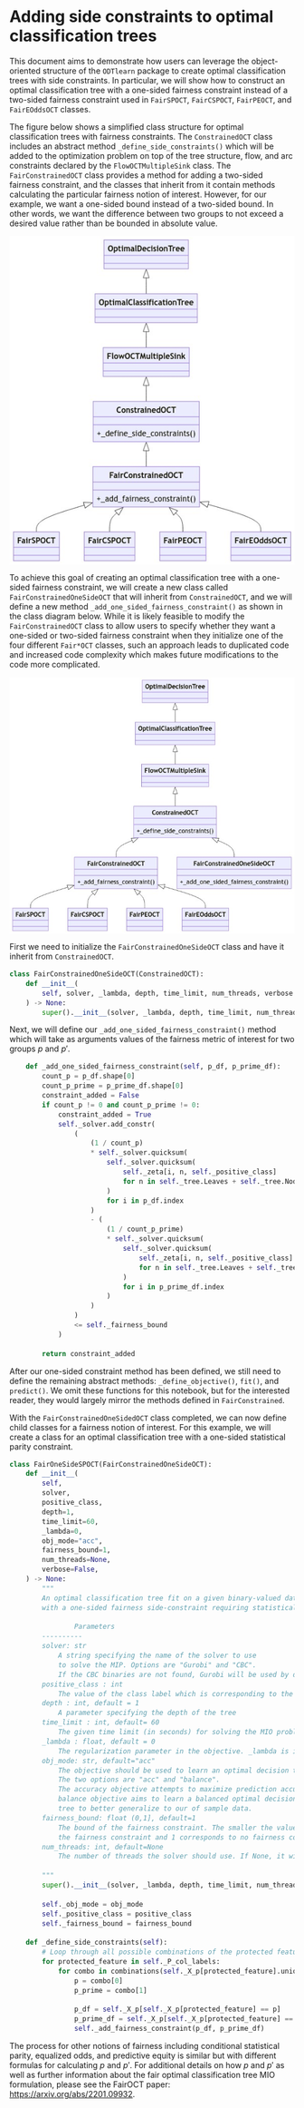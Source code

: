 # Adding side constraints to optimal classification trees
This document aims to demonstrate how users can leverage the object-oriented structure of the `ODTlearn` package to create optimal classification trees with side constraints. In particular, we will show how to construct an optimal classification tree with a one-sided fairness constraint instead of a two-sided fairness constraint used in `FairSPOCT`, `FairCSPOCT`, `FairPEOCT`, and `FairEOddsOCT` classes.

The figure below shows a simplified class structure for optimal classification trees with fairness constraints. The `ConstrainedOCT` class includes an abstract method `_define_side_constraints()` which will be added to the optimization problem on top of the tree structure, flow, and arc constraints declared by the `FlowOCTMultipleSink` class. The `FairConstrainedOCT` class provides a method for adding a two-sided fairness constraint, and the classes that inherit from it contain methods calculating the particular fairness notion of interest. However, for our example, we want a one-sided bound instead of a two-sided bound. In other words, we want the difference between two groups to not exceed a desired value rather than be bounded in absolute value.

<img src="../_static/img/constrained_class_diagram.jpg" alt="Simplified class diagram for ODTlearn" style="width:600px;display:block;margin-left:auto;margin-right:auto;"/>

To achieve this goal of creating an optimal classification tree with a one-sided fairness constraint, we will create a new class called `FairConstrainedOneSideOCT` that will inherit from `ConstrainedOCT`, and we will define a new method `_add_one_sided_fairness_constraint()` as shown in the class diagram below. While it is likely feasible to modify the `FairConstrainedOCT` class to allow users to specify whether they want a one-sided or two-sided fairness constraint when they initialize one of the four different `Fair*OCT` classes, such an approach leads to duplicated code and increased code complexity which makes future modifications to the code more complicated.

<img src="../_static/img/with_one_sided.jpg" alt="Simplified class diagram for ODTlearn with one-sided constrained class" style="width:600px;display:block;margin-left:auto;margin-right:auto;">


First we need to initialize the `FairConstrainedOneSideOCT` class and have it inherit from `ConstrainedOCT`.

```python
class FairConstrainedOneSideOCT(ConstrainedOCT):
    def __init__(
        self, solver, _lambda, depth, time_limit, num_threads, verbose
    ) -> None:
        super().__init__(solver, _lambda, depth, time_limit, num_threads, verbose)
```

Next, we will define our `_add_one_sided_fairness_constraint()` method which will take as arguments values of the fairness metric of interest for two groups $p$ and $p'$.

```python
    def _add_one_sided_fairness_constraint(self, p_df, p_prime_df):
        count_p = p_df.shape[0]
        count_p_prime = p_prime_df.shape[0]
        constraint_added = False
        if count_p != 0 and count_p_prime != 0:
            constraint_added = True
            self._solver.add_constr(
                (
                    (1 / count_p)
                    * self._solver.quicksum(
                        self._solver.quicksum(
                            self._zeta[i, n, self._positive_class]
                            for n in self._tree.Leaves + self._tree.Nodes
                        )
                        for i in p_df.index
                    )
                    - (
                        (1 / count_p_prime)
                        * self._solver.quicksum(
                            self._solver.quicksum(
                                self._zeta[i, n, self._positive_class]
                                for n in self._tree.Leaves + self._tree.Nodes
                            )
                            for i in p_prime_df.index
                        )
                    )
                )
                <= self._fairness_bound
            )

        return constraint_added
```

After our one-sided constraint method has been defined, we still need to define the remaining abstract methods: `_define_objective()`, `fit()`, and `predict()`. We omit these functions for this notebook, but for the interested reader, they would largely mirror the methods defined in `FairConstrained`.

With the `FairConstrainedOneSidedOCT` class completed, we can now define child classes for a fairness notion of interest. For this example, we will create a class for an optimal classification tree with a one-sided statistical parity constraint.

```python
class FairOneSideSPOCT(FairConstrainedOneSideOCT):
    def __init__(
        self,
        solver,
        positive_class,
        depth=1,
        time_limit=60,
        _lambda=0,
        obj_mode="acc",
        fairness_bound=1,
        num_threads=None,
        verbose=False,
    ) -> None:
        """
        An optimal classification tree fit on a given binary-valued data set
        with a one-sided fairness side-constraint requiring statistical parity (SP) between protected groups.

                Parameters
        ----------
        solver: str
            A string specifying the name of the solver to use
            to solve the MIP. Options are "Gurobi" and "CBC".
            If the CBC binaries are not found, Gurobi will be used by default.
        positive_class : int
            The value of the class label which is corresponding to the desired outcome
        depth : int, default = 1
            A parameter specifying the depth of the tree
        time_limit : int, default= 60
            The given time limit (in seconds) for solving the MIO problem
        _lambda : float, default = 0
            The regularization parameter in the objective. _lambda is in the interval [0,1)
        obj_mode: str, default="acc"
            The objective should be used to learn an optimal decision tree.
            The two options are "acc" and "balance".
            The accuracy objective attempts to maximize prediction accuracy while the
            balance objective aims to learn a balanced optimal decision
            tree to better generalize to our of sample data.
        fairness_bound: float (0,1], default=1
            The bound of the fairness constraint. The smaller the value the stricter
            the fairness constraint and 1 corresponds to no fairness constraint enforced
        num_threads: int, default=None
            The number of threads the solver should use. If None, it will use all avaiable threads

        """
        super().__init__(solver, _lambda, depth, time_limit, num_threads, verbose)

        self._obj_mode = obj_mode
        self._positive_class = positive_class
        self._fairness_bound = fairness_bound

    def _define_side_constraints(self):
        # Loop through all possible combinations of the protected feature
        for protected_feature in self._P_col_labels:
            for combo in combinations(self._X_p[protected_feature].unique(), 2):
                p = combo[0]
                p_prime = combo[1]

                p_df = self._X_p[self._X_p[protected_feature] == p]
                p_prime_df = self._X_p[self._X_p[protected_feature] == p_prime]
                self._add_fairness_constraint(p_df, p_prime_df)
```

The process for other notions of fairness including conditional statistical parity, equalized odds, and predictive equity is similar but with different formulas for calculating $p$ and $p'$. For additional details on how $p$ and $p'$ as well as further information about the fair optimal classification tree MIO formulation, please see the FairOCT paper: <https://arxiv.org/abs/2201.09932>. 